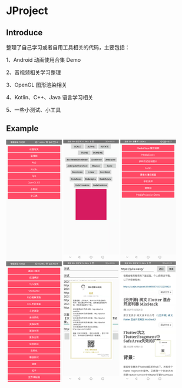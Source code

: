 # JProject

## Introduce

整理了自己学习或者自用工具相关的代码，主要包括：

1、Android 动画使用合集 Demo

2、音视频相关学习整理

3、OpenGL 图形渲染相关

4、Kotlin、C++、Java 语言学习相关

5、一些小测试、小工具

## Example

<img src=".img/main.png" width="30%"/>
<img src=".img/animation.jpg" width="30%"/>
<img src=".img/media.png" width="30%"/>
<img src=".img/opengl.png" width="30%"/>
<img src=".img/poster.jpg" width="30%"/>
<img src=".img/blog.jpg" width="30%"/>
